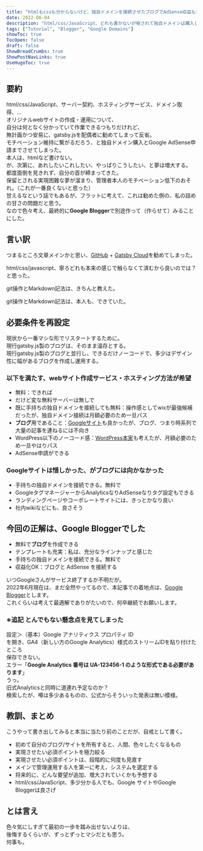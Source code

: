 ```yaml
---
title: "htmlもcssも分からないけど、独自ドメインを接続させたブログでAdSense収益も目指したい"
date: 2022-06-04
description: "html/css/JavaScript、どれも書かないが唆されて独自ドメインは購入してしまった。思い返せば、簡単にブログをやってみたいだけだったのに、な人向け。"
tags: ["Tutorial", "Blogger", "Google Domains"]
showToc: true
TocOpen: false
draft: false
ShowBreadCrumbs: true
ShowPostNavLinks: true
UseHugoToc: true
---
```


## 要約

html/css/JavaScript、サーバー契約、ホスティングサービス、ドメイン取得、…  
オリジナルwebサイトの作成・運用について、  
自分は何となく分かっていて作業できるつもりだけれど、  
無計画かつ安易に、gatsby.jsを配偶者に勧めてしまって反省。  
モチベーション維持に繋がるだろう、と独自ドメイン購入とGoogle AdSense申請までさせてしまった。  
本人は、htmlなど書けない。  
が、次第に、あれしたいこれしたい、やっぱりこうしたい、と夢は増大する。  
都度面倒を見きれず、自分の首が締まってきた。  
保留とされる実現困難な夢が溜まり、管理者本人のモチベーション低下のおそれ。（これが一番良くないと思った）  
甘えるなという話でもあるが、フラットに考えて、これは勧めた側の、私の詰めの甘さの問題だと思う。  
なので色々考え、最終的に**Google Blogger**で別途作って（作らせて）みることにした。

## 言い訳

つまるところ文章メインかと思い、[GitHub](https://github.com/) + [Gatsby Cloud](https://www.gatsbyjs.com/products/cloud/)を勧めてしまった。

html/css/javascript、寧ろどれも本来の感じで触らなくて済むから良いのでは？と思った。

git操作とMarkdown記法は、きちんと教えた。

git操作とMarkdown記法は、本人も、できていた。

## 必要条件を再設定

現状から一番マシな形でリスタートするために。  
現行gatsby.js製のブログは、そのまま温存とする。  
現行gatsby.js製のブログと並行し、できるだけノーコードで、多少はデザイン性に幅があるブログを作成し運用する。

### 以下を満たす、webサイト作成サービス・ホスティング方法が希望

- 無料：できれば
- だけど変な無料サーバーは無しで
- 既に手持ちの独自ドメインを接続しても無料：操作感としてwixが最強候補だったが、独自ドメイン接続は月額必要のため一旦パス
- **ブログ**用であること：[Googleサイト](https://sites.google.com/new?hl=ja)も良かったが、ブログ、つまり時系列で大量の記事を連ねるには不向き
- WordPress以下のノーコード感：[WordPress本家](https://wordpress.com/)も考えたが、月額必要のため一旦やはりパス
- AdSense申請ができる

### Googleサイトは惜しかった、がブログには向かなかった

- 手持ちの独自ドメインを接続できる。無料で
- GoogleタグマネージャーからAnalyticsなりAdSenseなりタグ設定もできる
- ランディングページやコーポレートサイトには、きっとかなり良い
- 社内wikiなどにも、良さそう

## 今回の正解は、Google Bloggerでした

- 無料で**ブログ**を作成できる
- テンプレートも充実：私は、充分なラインナップと感じた
- 手持ちの独自ドメインを接続できる。無料で
- 収益化OK：ブログと AdSense を接続する

いつGoogleさんがサービス終了するか不明だが。  
2022年6月現在は、まだ全然やってるので、本記事での着地点は、[Google Blogger](https://www.blogger.com/)とします。  
これくらいは考えて最適解でありがたいので、何卒継続でお願いします。

<!-- [試しに作ってみた](https://mesi.isiwari.com/) -->

### ※追記 とんでもない懸念点を見てしまった

設定＞（基本）Google アナリティクス プロパティ ID  
を開き、GA4（新しい方のGoogle Analytics）様式のストリームIDを貼り付けたところ  
保存できない。  
エラー「**Google Analytics 番号は UA-123456-1 のような形式である必要があります**」  
うっ。  
旧式Analyticsと同時に道連れ予定なのか？  
検索したが、噂は多少あるものの、公式からそういった発表は無い模様。

## 教訓、まとめ

こうやって書き出してみると本当に当たり前のことだが、自戒として書く。

- 初めて自分のブログ/サイトを所有すると、人間、色々したくなるもの
- 実現させたい必須ポイントを極力絞る
- 実現させたい必須ポイントは、段階的に何度も見直す
- メインで管理運用する人を第一に考え、システムを選定する
- 将来的に、どんな要望が追加、増大されていくかも予想する
- html/css/JavaScript、多少分かる人でも、Google サイトやGoogle Bloggerは良さげ

## とは言え

色々気にしすぎて最初の一歩を踏み出せないよりは、  
後悔するくらいが、ずっとずっとマシだとも思う。  
何事も。
